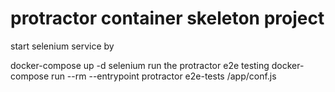# protractor container skeleton project
start selenium service by 

docker-compose up -d selenium
run the protractor e2e testing
docker-compose run --rm  --entrypoint protractor e2e-tests /app/conf.js